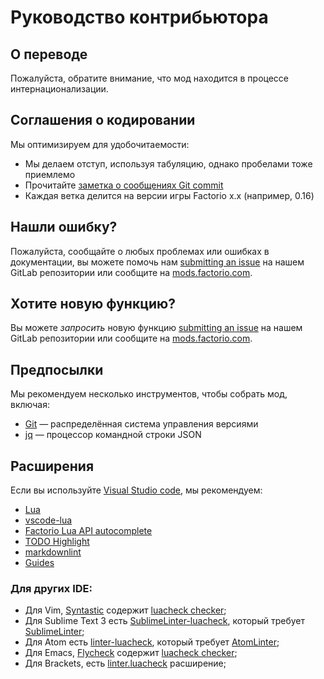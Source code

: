 # Руководство контрибьютора

## О переводе

Пожалуйста, обратите внимание, что мод находится в процессе интернационализации.

## Соглашения о кодировании

Мы оптимизируем для удобочитаемости:

* Мы делаем отступ, используя табуляцию, однако пробелами тоже приемлемо
* Прочитайте [заметка о сообщениях Git commit](https://tbaggery.com/2008/04/19/a-note-about-git-commit-messages.html)
* Каждая ветка делится на версии игры Factorio x.x (например, 0.16)

## <a name="issue"></a> Нашли ошибку?
Пожалуйста, сообщайте о любых проблемах или ошибках в документации, вы можете помочь нам
[submitting an issue](https://gitlab.com/ZwerOxotnik/timesaver-for-crafting/issues) на нашем GitLab репозитории или сообщите на [mods.factorio.com](https://mods.factorio.com/mod/timesaver-for-crafting/discussion).

## <a name="feature"></a> Хотите новую функцию?
Вы можете *запросить* новую функцию [submitting an issue](https://gitlab.com/ZwerOxotnik/timesaver-for-crafting/issues) на нашем GitLab репозитории или сообщите на [mods.factorio.com](https://mods.factorio.com/mod/timesaver-for-crafting/discussion).

## Предпосылки

Мы рекомендуем несколько инструментов, чтобы собрать мод, включая:

* [Git](https://git-scm.com) — распределённая система управления версиями
* [jq](https://stedolan.github.io/jq/) — процессор командной строки JSON

## Расширения

Если вы используйте [Visual Studio code](https://code.visualstudio.com), мы рекомендуем:

* [Lua](https://marketplace.visualstudio.com/items?itemName=keyring.Lua)
* [vscode-lua](https://marketplace.visualstudio.com/items?itemName=trixnz.vscode-lua)
* [Factorio Lua API autocomplete](https://marketplace.visualstudio.com/items?itemName=svizzini.factorio-lua-api-autocomplete)
* [TODO Highlight](https://marketplace.visualstudio.com/items?itemName=wayou.vscode-todo-highlight)
* [markdownlint](https://marketplace.visualstudio.com/items?itemName=DavidAnson.vscode-markdownlint)
* [Guides](https://marketplace.visualstudio.com/items?itemName=spywhere.guides)

### Для других IDE:

* Для Vim, [Syntastic](https://github.com/vim-syntastic/syntastic) содержит [luacheck checker](https://github.com/vim-syntastic/syntastic/wiki/Lua%3A---luacheck);
* Для Sublime Text 3 есть [SublimeLinter-luacheck](https://packagecontrol.io/packages/SublimeLinter-luacheck), который требует [SublimeLinter](https://sublimelinter.readthedocs.io/en/latest/);
* Для Atom есть [linter-luacheck](https://atom.io/packages/linter-luacheck), который требует [AtomLinter](https://github.com/steelbrain/linter);
* Для Emacs, [Flycheck](http://www.flycheck.org/en/latest/) содержит [luacheck checker](http://www.flycheck.org/en/latest/languages.html#lua);
* Для Brackets, есть [linter.luacheck](https://github.com/Malcolm3141/brackets-luacheck) расширение;
